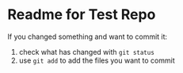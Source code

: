 # Readme for Test Repo

If you changed something and want to commit it:

1.  check what has changed with `git status`
2.  use `git add` to add the files you want to commit
